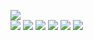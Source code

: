 ![](https://raw.githubusercontent.com/yaim0425/zzzYAIM0425-0600-free-minerals/main/Doc/Krastorio2/(1).png)  
![](https://raw.githubusercontent.com/yaim0425/zzzYAIM0425-0600-free-minerals/main/Doc/Krastorio2/(2).png)
![](https://raw.githubusercontent.com/yaim0425/zzzYAIM0425-0600-free-minerals/main/Doc/Krastorio2/(3).png)
![](https://raw.githubusercontent.com/yaim0425/zzzYAIM0425-0600-free-minerals/main/Doc/Krastorio2/(4).png)
![](https://raw.githubusercontent.com/yaim0425/zzzYAIM0425-0600-free-minerals/main/Doc/Krastorio2/(5).png)
![](https://raw.githubusercontent.com/yaim0425/zzzYAIM0425-0600-free-minerals/main/Doc/Krastorio2/(6).png)
![](https://raw.githubusercontent.com/yaim0425/zzzYAIM0425-0600-free-minerals/main/Doc/Krastorio2/(7).png)
